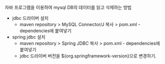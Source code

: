 자바 프로그램을 이용하여 mysql DB의 데이터를 읽고 삭제하는 방법

- jdbc 드라이버 설치 
    - maven repository > MySQL Connector/J 복사 > pom.xml - dependencies에 붙여넣기
- spring jdbc 설치
    - maven repository > Spring JDBC 복사 > pom.xml - dependencies에 붙여넣기
    - jdbc 드라이버 버전을 ${org.springframework-version}으로 변경하기.
